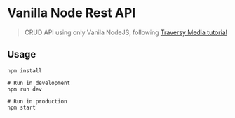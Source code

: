 # Vanilla Node Rest API

> CRUD API using only Vanila NodeJS, following [Traversy Media tutorial](https://www.github.com/bradtraversy/vanilla-node-rest-api)   

## Usage
```
npm install

# Run in development
npm run dev 

# Run in production
npm start
```